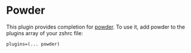 # Powder
This plugin provides completion for [powder](https://github.com/powder-rb/powder/).
To use it, add powder to the plugins array of your zshrc file:
```
plugins=(... powder)
```
